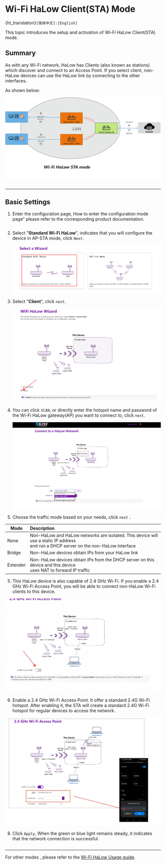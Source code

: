 # **Wi-Fi HaLow Client(STA) Mode**

{ht_translation}`[简体中文]:[English]`

This topic introduces the setup and activation of Wi-Fi HaLow Client(STA) mode.

## Summary
As with any Wi-Fi network, HaLow has Clients (also known as stations) which discover and connect to an Access Point. If you select client, non-HaLow devices can use the HaLow link by connecting to the other interfaces.

As shown below:

![](img/sta/01.png)

``` {note} Some devices, such as the HT-HR01, do not have 2.4G Wi-Fi functionality.
```

------------------------------------  

## Basic Settings
1. Enter the configuration page, How to enter the configuration mode page” please refer to the corresponding product documentation.

``` {note} If it is a complete reset, you need to select the **Country** and **Hostname**, In summary, if this step appears, make the corresponding selection. If it does not appear, there is no need to take any action.
```

2. Select "**Standard Wi-Fi HaLow**", indicates that you will configure the device in AP-STA mode, click `Next`.

   ![](img/ap/02.png)

2. Select "**Client**", click `next`.

   ![](img/sta/03.png)

3. You can click `SCAN`, or directly enter the hotspot name and password of the Wi-Fi HaLow gateway(AP) you want to connect to, click `next`.

   ![](img/sta/04.png)

4. Choose the traffic mode based on your needs, click `next` . 

|  Mode   | Description  |
|  ----  | :----- |
| None  | Non-HaLow and HaLow networks are isolated. This device will use a static IP address<br>and run a DHCP server on the non-HaLow interface |
| Bridge  | Non-HaLow devices obtain IPs from your HaLow link |
| Extender | Non-HaLow devices obtain IPs from the DHCP server on this device and this device<br>uses NAT to forward IP traffic |

5. This HaLow device is also capable of 2.4 GHz Wi-Fi. If you enable a 2.4 GHz Wi-Fi Access Point, you will be able to connect non-HaLow Wi-Fi clients to this device.

![](img/sta/05.png)

6. Enable a 2.4 GHz Wi-Fi Access Point. It offer a standard 2.4G Wi-Fi hotspot. After enabling it, the STA will create a standard 2.4G Wi-Fi hotspot for regular devices to access the network.

![](img/sta/06.png)

8. Click `Apply`, When the green or blue light remains steady, it indicates that the network connection is successful.

``` {note} If you selected Ethernet mode, observe the color of your indicator light, it should be blue for USB cable and green for RJ45 cable. If the color of the light does not match the connection of the cable, you will need to change it to the appropriate color by pressing the button.
```

------------------------------------

For other modes , please refer to the [Wi-Fi HaLow Usage guide](https://docs.heltec.org/en/wifi_halow/ht-h7608/index.html#configurantion).
